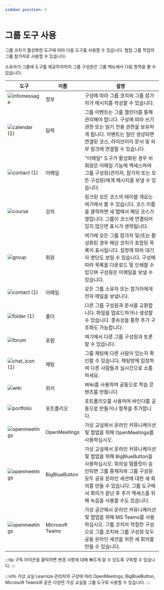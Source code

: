 ```yaml
---
sidebar_position: 4
---
```


# 그룹 도구 사용

그룹 코치가 활성화한 도구에 따라 다음 도구를 사용할 수 있습니다. 협업 그룹 작업의 그룹 참가자로 사용할 수 있습니다.

소유자가 그룹에 도구를 제공하자마자 그룹 구성원은 그룹 메뉴에서 다음 항목을 볼 수 있습니다.

|도구|이름|설명|
|---|---|---|
|![infomessage](https://user-images.githubusercontent.com/68142821/178674636-f6319e52-ae6b-49cc-b0ec-0ddff070ecfc.png)|정보|구성에 따라 그룹 코치와 그룹 참가자가 메시지를 작성할 수 있습니다.|
|![calendar (1)](https://user-images.githubusercontent.com/68142821/178674900-23f4bc49-1eb9-44b4-9a2a-68e5d73fbafc.png)|달력|그룹 이벤트는 그룹 캘린더를 통해 관리해야 합니다. 구성에 따라 쓰기 권한 또는 읽기 전용 권한을 보유하게 됩니다. 이벤트는 일단 생성되면 연결된 코스, 라이브러리 문서 및 외부 링크에 연결할 수 있습니다.|
|![contact (1)](https://user-images.githubusercontent.com/68142821/178675435-a9a86860-7787-491f-b990-65dd3b69c6e1.png)|이메일|"이메일" 도구가 활성화된 경우 비회원은 이메일 기능에 액세스하여 그룹 구성원(관리자, 참가자 또는 모든 구성원)에게 메시지를 보낼 수 있습니다.|
|![course](https://user-images.githubusercontent.com/68142821/178675165-13ba5d3a-b2fb-4116-9daa-87cd5cce8bf2.png)|강의|링크된 모든 코스의 테이블 개요는 여기에서 볼 수 있습니다. 코스 이름을 클릭하면 새 탭에서 해당 코스가 열립니다. 그룹이 코스에 연결되어 있지 않으면 표시가 생략됩니다.|
|![group](https://user-images.githubusercontent.com/68142821/178675203-6c93e0d5-6f7b-48e2-80d9-55cd03fa3fc9.png)|회원|여기에 모든 그룹 참가자 및/또는 활성화된 경우 해당 코치가 포함된 목록이 표시됩니다. 설정에 따라 대기자 명단도 보일 수 있습니다. 구성에 따라 목록을 다운로드 및 인쇄할 수 있으며 구성원은 이메일을 보낼 수 있습니다.|
|![contact (1)](https://user-images.githubusercontent.com/68142821/178675435-a9a86860-7787-491f-b990-65dd3b69c6e1.png)|이메일|모든 그룹 소유자 또는 참가자에게 전자 메일을 보냅니다.|
|![folder (1)](https://user-images.githubusercontent.com/68142821/178675498-13a379d7-5106-493f-abe5-598afe19c236.png)|폴더|다른 그룹 구성원과 문서를 교환합니다. 파일을 업로드하거나 생성할 수 있습니다. 종속성을 통한 추가 구조화도 가능합니다.|
|![forum](https://user-images.githubusercontent.com/68142821/178675556-b0069d35-4aa2-4808-98f0-b6b107f05011.png)|포럼|여기에서 다른 그룹 구성원과 토론할 수 있습니다.|
|![chat_icon (1)](https://user-images.githubusercontent.com/68142821/178675600-a47cc982-7b85-476c-8769-97716139ef30.png)|채팅|그룹 채팅에 다른 사람이 있는지 확인할 수 있습니다. 채팅방에 입장하여 다른 사람들과 실시간으로 소통하세요.|
|![wiki](https://user-images.githubusercontent.com/68142821/178675648-6e696f41-f066-4185-9a12-691e8ca70f83.png)|위키|Wiki를 사용하여 공동으로 학습 콘텐츠를 만듭니다.|
|![portfolio](https://user-images.githubusercontent.com/68142821/178675702-0c8742fe-f529-4b08-80f5-8a4df9c1e9dd.png)|포트폴리오|포트폴리오를 사용하여 바인더를 공동으로 만들거나 항목을 추가합니다.|
|![openmeetings](https://user-images.githubusercontent.com/68142821/178675759-28076298-caf1-404a-bc24-3714ff0fff41.png)|OpenMeetings|가상 교실에서 온라인 커뮤니케이션 및 협업을 위해 OpenMeetings를 사용하십시오.|
|![openmeetings](https://user-images.githubusercontent.com/68142821/178675759-28076298-caf1-404a-bc24-3714ff0fff41.png)|BigBlueButton|가상 교실에서 온라인 커뮤니케이션 및 협업을 위해 BigBlueButton을 사용하십시오. 회의실 템플릿이 승인되면 그룹 중재자와 그룹 구성원 모두 공유 온라인 세션에 대한 새 회의를 만들 수 있습니다. 그룹 도구에서 회의가 끝난 후 추가 액세스를 위해 녹음을 사용할 수도 있습니다.|
|![openmeetings](https://user-images.githubusercontent.com/68142821/178675759-28076298-caf1-404a-bc24-3714ff0fff41.png)|Microsoft Teams|가상 공간에서 온라인 커뮤니케이션 및 협업을 위해 MS Teams를 사용하십시오. 그룹 코치의 적절한 구성으로 그룹 코치와 그룹 구성원 모두 공동 온라인 세션을 위한 새 회의를 만들 수 있습니다.|

:::tip
구독 아이콘을 클릭하면 변경 사항에 대해 빠르게 알 수 있도록 구독할 수 있습니다.
:::

:::info 가상 교실
Learnize 관리자의 구성에 따라 OpenMeetings, BigBlueButton, Microsoft Teams와 같은 다양한 가상 교실을 그룹 도구로 사용할 수 있습니다.
:::